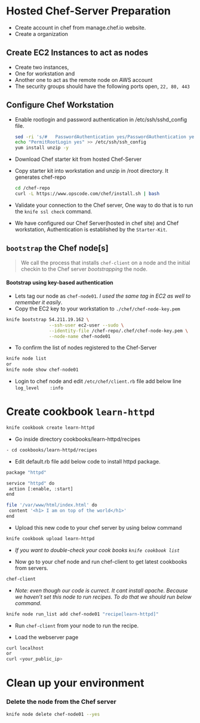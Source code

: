 # Hosted Chef-Server Preparation
 - Create account in chef from manage.chef.io website. 
 - Create a organization

## Create EC2 Instances to act as nodes
- Create two instances,
 - One for workstation and 
 - Another one to act as the remote node on AWS account
- The security groups should have the following ports open, `22, 80, 443`
 
## Configure Chef Workstation
- Enable rootlogin and password authentication in /etc/ssh/sshd_config file.

	```sh
	sed -ri 's/#   PasswordAuthentication yes/PasswordAuthentication yes/g' /etc/ssh/ssh_config
	echo "PermitRootLogin yes" >> /etc/ssh/ssh_config
	yum install unzip -y
	```
- Download Chef starter kit from hosted Chef-Server
 - Copy starter kit into workstation and unzip in /root directory. It generates chef-repo
 
	```sh
	cd /chef-repo
	curl -L https://www.opscode.com/chef/install.sh | bash
	```
 - Validate your connection to the Chef server, One way to do that is to run the `knife ssl check` command. 
 
- We have configured our Chef Server(hosted in chef site) and Chef workstation, Authentication is established by the `Starter-Kit`. 

## `bootstrap` the Chef node[s]
> We call the process that installs `chef-client` on a node and the initial checkin to the Chef server _bootstrapping_ the node.

#### Bootstrap using key-based authentication
- Lets tag our node as `chef-node01`. _I used the same tag in EC2 as well to remember it easily_.
- Copy the EC2 key to your workstation to `./chef/chef-node-key.pem`

```sh
knife bootstrap 54.211.19.162 \
                --ssh-user ec2-user --sudo \
				--identity-file /chef-repo/.chef/chef-node-key.pem \
				--node-name chef-node01
```

- To confirm the list of nodes registered to the Chef-Server

```sh
knife node list
or
knife node show chef-node01
```
	
- Login to chef node and edit `/etc/chef/client.rb` file add below line
	```log_level	:info ```


# Create cookbook `learn-httpd`

```sh
knife cookbook create learn-httpd
```
- Go inside directory cookbooks/learn-httpd/recipes 
```sh	
- cd cookbooks/learn-httpd/recipes
```
- Edit default.rb file add below code to install httpd package.
```sh
package "httpd"

service "httpd" do
 action [:enable, :start]
end

file '/var/www/html/index.html' do
 content '<h1> I am on top of the world</h1>'
end
```

- Upload this new code to your chef server by using below command

```sh
knife cookbook upload learn-httpd
```

 - _If you want to double-check your cook books `knife cookbook list`_

- Now go to your chef node and run chef-client to get latest cookbooks from servers.
```sh
chef-client
```
 - _Note: even though our code is currect. It cant install apache. Because we haven’t set this node to run recipes. To do that we should run below command._

```sh
knife node run_list add chef-node01 "recipe[learn-httpd]"
```
 
 - Run `chef-client` from your node to run the recipe.

- Load the webserver page
```sh
curl localhost
or
curl <your_public_ip>
```

# Clean up your environment

### Delete the node from the Chef server

```sh
knife node delete chef-node01 --yes
```
